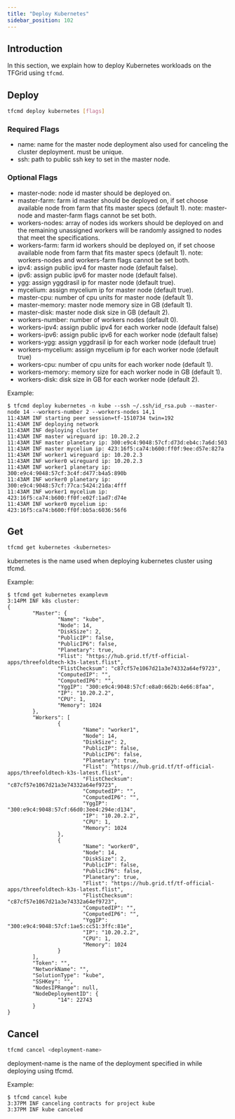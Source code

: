 ```yaml
---
title: "Deploy Kubernetes"
sidebar_position: 102
---
```




## Introduction

In this section, we explain how to deploy Kubernetes workloads on the TFGrid using `tfcmd`.

## Deploy

```bash
tfcmd deploy kubernetes [flags]
```

### Required Flags

- name: name for the master node deployment also used for canceling the cluster deployment. must be unique.
- ssh: path to public ssh key to set in the master node.

### Optional Flags

- master-node: node id master should be deployed on.
- master-farm: farm id master should be deployed on, if set choose available node from farm that fits master specs (default 1). note: master-node and master-farm flags cannot be set both.
- workers-nodes: array of nodes ids workers should be deployed on and the remaining unassigned workers will be randomly assigned to nodes that meet the specifications.
- workers-farm: farm id workers should be deployed on, if set choose available node from farm that fits master specs (default 1). note: workers-nodes and workers-farm flags cannot be set both.
- ipv4: assign public ipv4 for master node (default false).
- ipv6: assign public ipv6 for master node (default false).
- ygg: assign yggdrasil ip for master node (default true).
- mycelium: assign mycelium ip for master node (default true).
- master-cpu: number of cpu units for master node (default 1).
- master-memory: master node memory size in GB (default 1).
- master-disk: master node disk size in GB (default 2).
- workers-number: number of workers nodes (default 0).
- workers-ipv4: assign public ipv4 for each worker node (default false)
- workers-ipv6: assign public ipv6 for each worker node (default false)
- workers-ygg: assign yggdrasil ip for each worker node (default true)
- workers-mycelium: assign mycelium ip for each worker node (default true)
- workers-cpu: number of cpu units for each worker node (default 1).
- workers-memory: memory size for each worker node in GB (default 1).
- workers-disk: disk size in GB for each worker node (default 2).

Example:

```console
$ tfcmd deploy kubernetes -n kube --ssh ~/.ssh/id_rsa.pub --master-node 14 --workers-number 2 --workers-nodes 14,1
11:43AM INF starting peer session=tf-1510734 twin=192
11:43AM INF deploying network
11:43AM INF deploying cluster
11:43AM INF master wireguard ip: 10.20.2.2
11:43AM INF master planetary ip: 300:e9c4:9048:57cf:d73d:eb4c:7a6d:503
11:43AM INF master mycelium ip: 423:16f5:ca74:b600:ff0f:9ee:d57e:827a
11:43AM INF worker1 wireguard ip: 10.20.2.3
11:43AM INF worker0 wireguard ip: 10.20.2.3
11:43AM INF worker1 planetary ip: 300:e9c4:9048:57cf:3c4f:d477:b4a5:890b
11:43AM INF worker0 planetary ip: 300:e9c4:9048:57cf:77ca:5424:21da:4fff
11:43AM INF worker1 mycelium ip: 423:16f5:ca74:b600:ff0f:e02f:1ad7:d74e
11:43AM INF worker0 mycelium ip: 423:16f5:ca74:b600:ff0f:bb5a:6036:56f6
```

## Get

```bash
tfcmd get kubernetes <kubernetes>
```

kubernetes is the name used when deploying kubernetes cluster using tfcmd.

Example:

```console
$ tfcmd get kubernetes examplevm
3:14PM INF k8s cluster:
{
        "Master": {
                "Name": "kube",
                "Node": 14,
                "DiskSize": 2,
                "PublicIP": false,
                "PublicIP6": false,
                "Planetary": true,
                "Flist": "https://hub.grid.tf/tf-official-apps/threefoldtech-k3s-latest.flist",
                "FlistChecksum": "c87cf57e1067d21a3e74332a64ef9723",
                "ComputedIP": "",
                "ComputedIP6": "",
                "YggIP": "300:e9c4:9048:57cf:e8a0:662b:4e66:8faa",
                "IP": "10.20.2.2",
                "CPU": 1,
                "Memory": 1024
        },
        "Workers": [
                {
                        "Name": "worker1",
                        "Node": 14,
                        "DiskSize": 2,
                        "PublicIP": false,
                        "PublicIP6": false,
                        "Planetary": true,
                        "Flist": "https://hub.grid.tf/tf-official-apps/threefoldtech-k3s-latest.flist",
                        "FlistChecksum": "c87cf57e1067d21a3e74332a64ef9723",
                        "ComputedIP": "",
                        "ComputedIP6": "",
                        "YggIP": "300:e9c4:9048:57cf:66d0:3ee4:294e:d134",
                        "IP": "10.20.2.2",
                        "CPU": 1,
                        "Memory": 1024
                },
                {
                        "Name": "worker0",
                        "Node": 14,
                        "DiskSize": 2,
                        "PublicIP": false,
                        "PublicIP6": false,
                        "Planetary": true,
                        "Flist": "https://hub.grid.tf/tf-official-apps/threefoldtech-k3s-latest.flist",
                        "FlistChecksum": "c87cf57e1067d21a3e74332a64ef9723",
                        "ComputedIP": "",
                        "ComputedIP6": "",
                        "YggIP": "300:e9c4:9048:57cf:1ae5:cc51:3ffc:81e",
                        "IP": "10.20.2.2",
                        "CPU": 1,
                        "Memory": 1024
                }
        ],
        "Token": "",
        "NetworkName": "",
        "SolutionType": "kube",
        "SSHKey": "",
        "NodesIPRange": null,
        "NodeDeploymentID": {
                "14": 22743
        }
}
```

## Cancel

```bash
tfcmd cancel <deployment-name>
```

deployment-name is the name of the deployment specified in while deploying using tfcmd.

Example:

```console
$ tfcmd cancel kube
3:37PM INF canceling contracts for project kube
3:37PM INF kube canceled
```